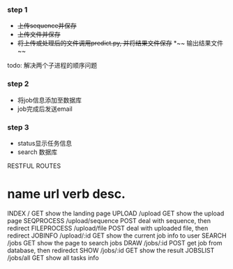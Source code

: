 ### step 1

* ~~上传sequence并保存~~
* ~~上传文件并保存~~
* ~~将上传或处理后的文件调用predict.py, 并将结果文件保存~~
*~~ 输出结果文件~~

todo: 解决两个子进程的顺序问题

### step 2

* 将job信息添加至数据库
* job完成后发送email
  
### step 3
* status显示任务信息
* search 数据库


RESTFUL ROUTES

name                 url                  verb            desc.
==========================================================================
INDEX               /                     GET         show the landing page
UPLOAD              /upload               GET         show the upload page
SEQPROCESS          /upload/sequence      POST        deal with sequence, then redirect
FILEPROCESS         /upload/file          POST        deal with uploaded file, then redirect
JOBINFO             /upload/:id           GET         show the current job info to user
SEARCH              /jobs                 GET         show the page to search jobs
DRAW                /jobs/:id             POST        get job from database, then rediredct
SHOW                /jobs/:id             GET         show the result
JOBSLIST            /jobs/all             GET         show all tasks info
